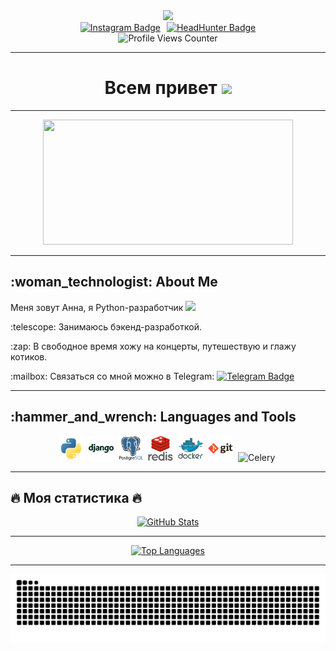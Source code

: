 <div id="container" align="center">
  <div id="header">
    <img src="https://i.giphy.com/media/v1.Y2lkPTc5MGI3NjExNWFrMnlrNjRzY2dxZmV6b2djeDh1Y2x1MWVyZXUxa2Nycm9neDcyYyZlcD12MV9pbnRlcm5hbF9naWZfYnlfaWQmY3Q9Zw/2A75RyXVzzSI2bx4Gj/giphy.gif" width="100"/>
  </div>
  <div id="badges" style="display: flex; justify-content: center; gap: 10px;">
    <a href="https://t.me/anna_8_5">
      <img src="https://img.shields.io/badge/Instagram-E4405F?style=for-the-badge&logo=instagram&logoColor=white" alt="Instagram Badge"/>
    </a>
    <a href="your-headhunter-URL">
      <img src="https://img.shields.io/badge/HeadHunter-red?style=for-the-badge&logo=hh&logoColor=white" alt="HeadHunter Badge"/>
    </a>
  </div>
  <div id="counter">
    <img src="https://komarev.com/ghpvc/?username=annavaleriev&style=flat-square&color=blue" alt="Profile Views Counter" width="80"/>
  </div>
</div>

<hr>

<div align="center" class="section">
  <h1>Всем привет <img src="https://media.giphy.com/media/hvRJCLFzcasrR4ia7z/giphy.gif" width="30px"/></h1>
</div>

<hr>

<div align="center" class="section">
  <img src="https://i.giphy.com/media/v1.Y2lkPTc5MGI3NjExejcxNTk3YnM3NTBjYXZubnJ0YXFsemRlb2FuYW53d2llcmh5Z3V2dyZlcD12MV9pbnRlcm5hbF9naWZfYnlfaWQmY3Q9Zw/fipN1GOuDK8txSqay3/giphy.gif" width="400" height="200"/>
</div>

<hr>

<div class="section">
  <h2>:woman_technologist: About Me</h2>
  <p>Меня зовут Анна, я Python-разработчик <img src="https://media.giphy.com/media/WUlplcMpOCEmTGBtBW/giphy.gif" width="30"></p>
  <p>:telescope: Занимаюсь бэкенд-разработкой.</p>
  <p>:zap: В свободное время хожу на концерты, путешествую и глажу котиков.</p>
  <p>:mailbox: Связаться со мной можно в Telegram: 
    <a href="https://t.me/anna_8_5">
      <img src="https://img.shields.io/badge/-Anna-blue?style=flat&logo=Telegram&logoColor=white" alt="Telegram Badge"/>
    </a>
  </p>
</div>

<hr>

<div class="section">
  <h2>:hammer_and_wrench: Languages and Tools</h2>
  <div style="text-align: center;">
    <img src="https://github.com/devicons/devicon/blob/master/icons/python/python-original.svg" title="Python" alt="Python" width="40" height="40"/>&nbsp;
    <img src="https://github.com/devicons/devicon/blob/master/icons/django/django-plain-wordmark.svg" title="Django REST Framework" alt="DRF" width="40" height="40"/>&nbsp;
    <img src="https://github.com/devicons/devicon/blob/master/icons/postgresql/postgresql-original-wordmark.svg" title="PostgreSQL" alt="PostgreSQL" width="40" height="40"/>&nbsp;
    <img src="https://github.com/devicons/devicon/blob/master/icons/redis/redis-original-wordmark.svg" title="Redis" alt="Redis" width="40" height="40"/>&nbsp;
    <img src="https://github.com/devicons/devicon/blob/master/icons/docker/docker-original-wordmark.svg" title="Docker" alt="Docker" width="40" height="40"/>&nbsp;
    <img src="https://github.com/devicons/devicon/blob/master/icons/git/git-original-wordmark.svg" title="Git" alt="Git" width="40" height="40"/>&nbsp;
    <img src="https://img.icons8.com/color/48/000000/celery.png" title="Celery" alt="Celery" width="40" height="40"/>&nbsp;
  </div>
</div>

<hr>

</body>
</html>

<div class="section">
  <h2>🔥 Моя статистика 🔥</h2>



  <!-- GitHub Stats -->
  <div style="text-align: center;">
    <a href="https://github.com/anuraghazra/github-readme-stats">
      <img src="https://github-readme-stats.vercel.app/api?username=annavaleriev&show_icons=true&theme=merko" alt="GitHub Stats"/>
    </a>
  </div>

  <hr>

  <!-- Top Languages Stats -->
  <div style="text-align: center;">
    <a href="https://github.com/anuraghazra/github-readme-stats">
      <img src="https://github-readme-stats.vercel.app/api/top-langs/?username=annavaleriev&layout=compact&theme=merko" alt="Top Languages"/>
    </a>
  </div>
</div>

<hr>

</body>
</html>


<picture>
  <source media="(prefers-color-scheme: dark)" srcset="https://raw.githubusercontent.com/annavaleriev/annavaleriev/output/github-contribution-grid-snake-dark.svg">
  <source media="(prefers-color-scheme: dark)" srcset="https://raw.githubusercontent.com/annavaleriev/annavaleriev/output/github-contribution-grid-snake-dark.svg">
  <source media="(prefers-color-scheme: light)" srcset="https://raw.githubusercontent.com/annavaleriev/annavaleriev/output/github-contribution-grid-snake.svg">
  <img alt="github contribution grid snake animation" src="https://raw.githubusercontent.com/annavaleriev/annavaleriev/output/github-contribution-grid-snake.svg">
</picture>





